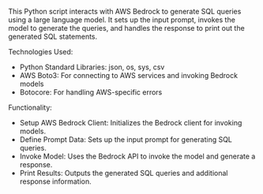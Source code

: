 This Python script interacts with AWS Bedrock to generate SQL queries using a large language model. It sets up the input prompt, invokes the model to generate the queries, and handles the response to print out the generated SQL statements.

Technologies Used:
* Python Standard Libraries: json, os, sys, csv
* AWS Boto3: For connecting to AWS services and invoking Bedrock models
* Botocore: For handling AWS-specific errors

Functionality:
* Setup AWS Bedrock Client: Initializes the Bedrock client for invoking models.
* Define Prompt Data: Sets up the input prompt for generating SQL queries.
* Invoke Model: Uses the Bedrock API to invoke the model and generate a response.
* Print Results: Outputs the generated SQL queries and additional response information.
